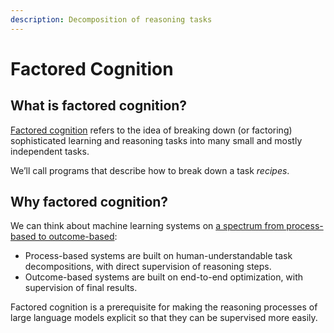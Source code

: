 ```yaml
---
description: Decomposition of reasoning tasks
---
```


# Factored Cognition

## What is factored cognition?

[Factored cognition](https://ought.org/research/factored-cognition) refers to the idea of breaking down (or factoring) sophisticated learning and reasoning tasks into many small and mostly independent tasks.

We’ll call programs that describe how to break down a task _recipes_.

## Why factored cognition?

We can think about machine learning systems on [a spectrum from process-based to outcome-based](https://ought.org/updates/2022-04-06-process):

* Process-based systems are built on human-understandable task decompositions, with direct supervision of reasoning steps.
* Outcome-based systems are built on end-to-end optimization, with supervision of final results.

Factored cognition is a prerequisite for making the reasoning processes of large language models explicit so that they can be supervised more easily.
